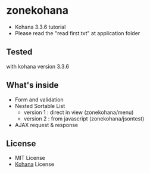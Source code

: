 # zonekohana
* Kohana 3.3.6 tutorial
* Please read the "read first.txt" at application folder

Tested 
----------------
with kohana version 3.3.6

What's inside
----------------
* Form and validation
* Nested Sortable List
  * version 1 : direct in view (zonekohana/menu)
  * version 2 : from javascript (zonekohana/jsontest)
* AJAX request & response

License
-------
* MIT License
* [Kohana](http://kohanaframework.org/) License
